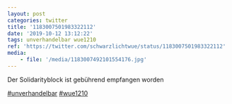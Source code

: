 ```yaml
---
layout: post
categories: twitter
title: '1183007501983322112'
date: '2019-10-12 13:12:22'
tags: unverhandelbar wue1210
ref: 'https://twitter.com/schwarzlichtwue/status/1183007501983322112'
media:
    - file: '/media/1183007492101554176.jpg'
---
```

Der Solidarityblock ist gebührend empfangen worden

[#unverhandelbar](/t/unverhandelbar) [#wue1210](/t/wue1210)  